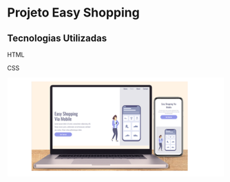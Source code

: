 <h1>Projeto Easy Shopping</h1>
<h2>Tecnologias Utilizadas</h2>
<p>HTML</p>
<p>CSS</p>
<img src="https://github.com/anderjustino/Easy-Shopping/blob/main/Imagem%20Projeto%20Easy%20Shopping.png?raw=true"/>
